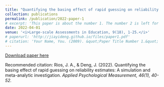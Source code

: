 ```yaml
---
title: "Quantifying the basing effect of rapid guessing on reliability estimates: A simulation and meta-analytic investigation"
collection: publications
permalink: /publication/2022-paper-1
# excerpt: 'This paper is about the number 1. The number 2 is left for future work.'
date: 2022-04-01
venue: '<i>Large-scale Assessments in Education, 9(18), 1-25.</i>'
# paperurl: 'http://jiayideng.github.io/files/paper1.pdf'
# citation: 'Your Name, You. (2009). &quot;Paper Title Number 1.&quot; <i>Applied Psychological Measurement.</i>.'
---
```


[Download paper here](http://jiayideng.github.io/files/paper1.pdf)

Recommended citation: Rios, J. A., & Deng, J. (2022). Quantifying the basing effect of rapid guessing on reliability estimates: A simulation and meta-analytic investigation. <i>Applied Psychological Measurement, 46(1), 40-52.</i> 